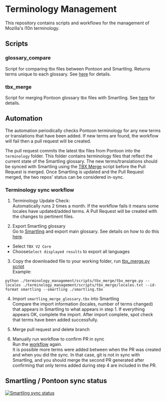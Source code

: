 # Terminology Management

This repository contains scripts and workflows for the management of Mozilla's l10n terminology.

## Scripts

### glossary_compare
Script for comparing tbx files between Pontoon and Smartling. Returns terms unique to each glossary. See [here](./scripts/glossary_compare/) for details.

### tbx_merge
Script for merging Pontoon glossary tbx files with Smartling. See [here](./scripts/tbx_merge/) for details.


## Automation
The automation periodically checks Pontoon terminology for any new terms or translations that have been added. If new terms are found, the workflow will fail then a pull request will be created. 

The pull request commits the latest tbx files from Pontoon into the `terminology` folder. This folder contains terminology files that reflect the current state of the Smartling glossary. The new terms/translations should be synced with Smartling using the [TBX Merge](./scripts/tbx_merge/) script before the Pull Request is merged. Once Smartling is updated and the Pull Request merged, the two repos' status can be considered in-sync. 

### Terminology sync workflow

1. Terminology Update Check:  
Automatically runs 2 times a month. If the workflow fails it means some locales have updated/added terms. A Pull Request will be created with the changes to pertinent files.

2. Export Smartling glossary  
Go to [Smartling](https://www.smartling.com/) and export main glossary. See details on how to do this [here](./scripts/tbx_merge/). 
* Select `TBX V2 Core` 
* Choose`Select displayed results` to export all languages

3. Copy the downloaded file to your working folder, run [tbx_merge.py script](./scripts/tbx_merge/)  
Example: 
```
python ./terminology_management/scripts/tbx_merge/tbx_merge.py --locales ./terminology_management/scripts/tbx_merge/locales.txt --id-format smartling --smartling ./smartling.tbx
```

4. Import `smartling_merge_glossary.tbx` into Smartling  
Compare the import information (locales, number of terms changed) that appears in Smartling to what appears in step 1. If everything appears OK, complete the import. After import complete, spot check that terms have been added successfully.

5. Merge pull request and delete branch

6. Manually run workflow to confirm PR in sync  
Run the [workflow](https://github.com/mozilla-l10n/terminology_management/actions/workflows/term_check.yml) again.  
It is possible more terms were added between when the PR was created and when you did the sync. In that case, git is not in sync with Smartling, and you should merge the second PR generated after confirming that only terms added during step 4 are included in the PR.

## Smartling / Pontoon sync status 
[![Smartling sync status](https://github.com/mozilla-l10n/terminology_management/actions/workflows/term_check.yml/badge.svg)](https://github.com/mozilla-l10n/terminology_management/actions/workflows/term_check.yml)
